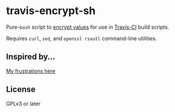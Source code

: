 # travis-encrypt-sh

Pure-`bash` script to [encrypt values](https://docs.travis-ci.com/user/encryption-keys/)
for use in [Travis-CI](https://travis-ci.org) build scripts.

Requires `curl`, `sed`, and `openssl rsautl` command-line utilities.

## Inspired by…

[My frustrations here](https://github.com/travis-ci/travis-ci/issues/2982#issuecomment-358873469)

## License

GPLv3 or later
